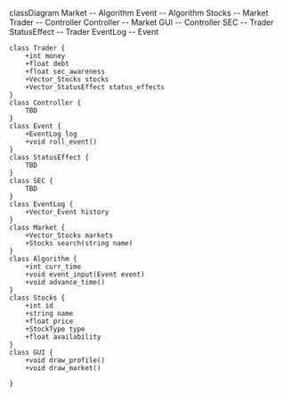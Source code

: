 classDiagram
    Market -- Algorithm
    Event -- Algorithm
    Stocks -- Market
    Trader -- Controller
    Controller -- Market
    GUI -- Controller
    SEC -- Trader
    StatusEffect -- Trader
    EventLog -- Event

    class Trader {
        +int money
        +float debt
        +float sec_awareness
        +Vector_Stocks stocks
        +Vector_StatusEffect status_effects
    }
    class Controller {
        TBD
    }
    class Event {
        +EventLog log
        +void roll_event()
    }
    class StatusEffect {
        TBD
    }
    class SEC {
        TBD
    }
    class EventLog {
        +Vector_Event history
    }
    class Market {
        +Vector_Stocks markets
        +Stocks search(string name)
    }
    class Algorithm {
        +int curr_time
        +void event_input(Event event)
        +void advance_time()
    }
    class Stocks {
        +int id
        +string name
        +float price
        +StockType type
        +float availability
    }
    class GUI {
        +void draw_profile()
        +void draw_market()
        
    }